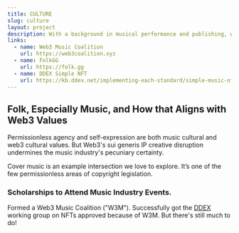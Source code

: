 ```yaml
---
title: CULTURE
slug: culture
layout: project
description: With a background in musical performance and publishing, we enjoy our deeptech ecosystem of network effects.
links:
  - name: Web3 Music Coalition 
    url: https://web3coalition.xyz
  - name: FolkGG
    url: https://folk.gg
  - name: DDEX Simple NFT
    url: https://kb.ddex.net/implementing-each-standard/simple-music-nft/
---
```


## Folk, Especially Music, and How that Aligns with Web3 Values

Permissionless agency and self-expression are both music cultural and web3 cultural values. But Web3's sui generis IP creative disruption undermines the music industry's pecuniary certainty.

Cover music is an example intersection we love to explore. It’s one of the few permissionless areas of copyright legislation.

### Scholarships to Attend Music Industry Events.

Formed a Web3 Music Coalition ("W3M"). Successfully got the [DDEX](https://ddex.net) working group on NFTs approved because of W3M. But there's still much to do!
